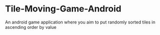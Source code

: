 # Tile-Moving-Game-Android
An android game application where you aim to put randomly sorted tiles in ascending order by value
